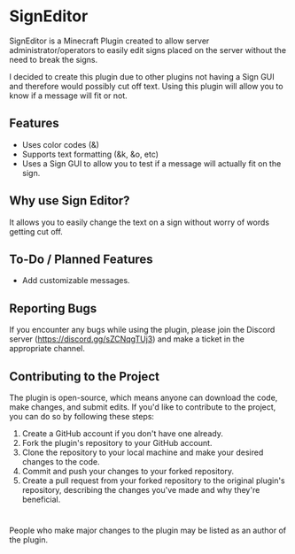 # SignEditor

SignEditor is a Minecraft Plugin created to allow server administrator/operators to easily edit signs placed on the server without the need to break the signs.

I decided to create this plugin due to other plugins not having a Sign GUI and therefore would possibly cut off text. Using this plugin will allow you to know if a message will fit or not.

## Features

- Uses color codes (&)
- Supports text formatting (&k, &o, etc)
- Uses a Sign GUI to allow you to test if a message will actually fit on the sign.

## Why use Sign Editor?

It allows you to easily change the text on a sign without worry of words getting cut off.

## To-Do / Planned Features
- Add customizable messages.

## Reporting Bugs
If you encounter any bugs while using the plugin, please join the Discord server (https://discord.gg/sZCNqgTUj3) and make a ticket in the appropriate channel.

## Contributing to the Project
The plugin is open-source, which means anyone can download the code, make changes, and submit edits. If you'd like to contribute to the project, you can do so by following these steps:

1. Create a GitHub account if you don't have one already.
2. Fork the plugin's repository to your GitHub account.
3. Clone the repository to your local machine and make your desired changes to the code.
4. Commit and push your changes to your forked repository.
5. Create a pull request from your forked repository to the original plugin's repository, describing the changes you've made and why they're beneficial.
#
People who make major changes to the plugin may be listed as an author of the plugin.
